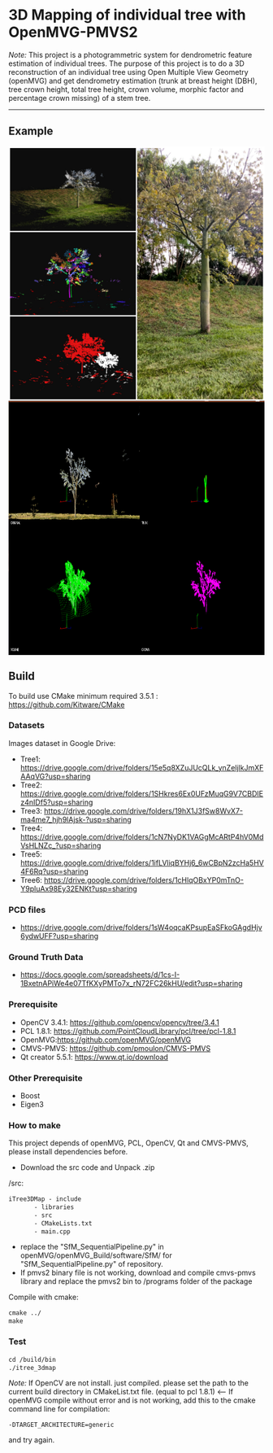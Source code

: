 # 3D Mapping of individual tree with OpenMVG-PMVS2

*Note:* This project is a photogrammetric system for dendrometric feature estimation of individual trees. The purpose of this project is to do a 3D reconstruction of an individual tree using Open Multiple View Geometry (openMVG) and get dendrometry estimation (trunk at breast height (DBH), tree crown height, total tree height, crown volume, morphic factor and percentage crown missing) of a stem tree. 

----------------------
## Example

<img src="./example/tree.jpg" align="center" height="500" width="640"><br>
<img src="./example/system.png" align="center" height="500" width="640"><br>

## Build 

To build use CMake minimum required 3.5.1 : https://github.com/Kitware/CMake

### Datasets

Images dataset in Google Drive:
* Tree1: https://drive.google.com/drive/folders/15e5q8XZuJUcQLk_ynZeljlkJmXFAAqVG?usp=sharing
* Tree2: https://drive.google.com/drive/folders/1SHkres6Ex0UFzMuqG9V7CBDIEz4nIDf5?usp=sharing
* Tree3: https://drive.google.com/drive/folders/19hX1J3fSw8WvX7-ma4me7_hjh9lAjsk-?usp=sharing
* Tree4: https://drive.google.com/drive/folders/1cN7NyDK1VAGgMcARtP4hV0MdVsHLNZc_?usp=sharing
* Tree5: https://drive.google.com/drive/folders/1ifLVliqBYHj6_6wCBpN2zcHa5HV4F6Rq?usp=sharing
* Tree6: https://drive.google.com/drive/folders/1cHlqOBxYP0mTnO-Y9pluAx98Ey32ENKt?usp=sharing

### PCD files
* https://drive.google.com/drive/folders/1sW4oqcaKPsupEaSFkoGAgdHjv6ydwUFF?usp=sharing

### Ground Truth Data
* https://docs.google.com/spreadsheets/d/1cs-I-1BxetnAPiWe4e07TfKXyPMTo7x_rN72FC26kHU/edit?usp=sharing

### Prerequisite

- OpenCV 3.4.1: https://github.com/opencv/opencv/tree/3.4.1
- PCL 1.8.1: https://github.com/PointCloudLibrary/pcl/tree/pcl-1.8.1
- OpenMVG:https://github.com/openMVG/openMVG
- CMVS-PMVS: https://github.com/pmoulon/CMVS-PMVS
- Qt creator 5.5.1: https://www.qt.io/download

### Other Prerequisite

- Boost
- Eigen3

### How to make

This project depends of openMVG, PCL, OpenCV, Qt and CMVS-PMVS, please install dependencies before.
* Download the src code and Unpack .zip

/src:
  	
	iTree3DMap - include
		   - libraries
		   - src
		   - CMakeLists.txt
		   - main.cpp
		   		   
* replace the "SfM_SequentialPipeline.py" in openMVG/openMVG_Build/software/SfM/ for "SfM_SequentialPipeline.py" of repository.
* If pmvs2 binary file is not working, download and compile cmvs-pmvs library and replace the pmvs2 bin to /programs folder of the package 

Compile with cmake:

    cmake ../
    make
 	 
### Test

	cd /build/bin
	./itree_3dmap		

*Note:*
If OpenCV are not install. just compiled. please set the path to the current build directory in CMakeList.txt file.
(equal to pcl 1.8.1) <--
If openMVG compile without error and is not working, add this to the cmake command line for compilation:

	-DTARGET_ARCHITECTURE=generic

and try again.





